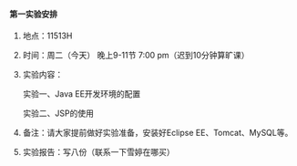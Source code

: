 #### 第一实验安排

1. 地点：11513H 

2. 时间：周二（今天） 晚上9-11节 7:00 pm（迟到10分钟算旷课） 

3. 实验内容：    

   实验一、Java EE开发环境的配置    

   实验二、JSP的使用 

4. 备注：请大家提前做好实验准备，安装好Eclipse EE、Tomcat、MySQL等。 
5. 实验报告：写八份（联系一下雪婷在哪买）



